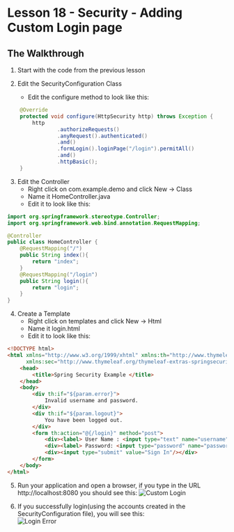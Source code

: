 # Lesson 18 - Security - Adding Custom Login page 
## The Walkthrough 

1. Start with the code from the previous lesson

2. Edit the SecurityConfiguration Class 
	* Edit the configure method to look like this: 
```java
    @Override
    protected void configure(HttpSecurity http) throws Exception {
        http
                .authorizeRequests()
                .anyRequest().authenticated()
                .and()
                .formLogin().loginPage("/login").permitAll()
                .and()
                .httpBasic();
    }
```

3. Edit the Controller 
	* Right click on com.example.demo and click New -> Class 
	* Name it HomeController.java 
	* Edit it to look like this: 
```java
import org.springframework.stereotype.Controller;
import org.springframework.web.bind.annotation.RequestMapping;

@Controller
public class HomeController {
    @RequestMapping("/")
    public String index(){
        return "index";
    }
    @RequestMapping("/login")
    public String login(){
        return "login";
    }
}
```

4. Create a Template 
  	* Right click on templates and click New -> Html 
	* Name it login.html 
	* Edit it to look like this: 
```html
<!DOCTYPE html>
<html xmlns="http://www.w3.org/1999/xhtml" xmlns:th="http://www.thymeleaf.org"
      xmlns:sec="http://www.thymeleaf.org/thymeleaf-extras-springsecurity3">
    <head>
        <title>Spring Security Example </title>
    </head>
    <body>
        <div th:if="${param.error}">
            Invalid username and password.
        </div>
        <div th:if="${param.logout}">
            You have been logged out.
        </div>
        <form th:action="@{/login}" method="post">
            <div><label> User Name : <input type="text" name="username"/> </label></div>
            <div><label> Password: <input type="password" name="password"/> </label></div>
            <div><input type="submit" value="Sign In"/></div>
        </form>
    </body>
</html>
```

5. Run your application and open a browser, if you type in the URL http://localhost:8080 you should see this: 
![Custom Login](https://github.com/ajhenley/unofficialguides/blob/master/IntroToSpringBoot/img/Lesson18a.png "Custom Login")

6. If you successfully login(using the accounts created in the SecurityConfiguration file), you will see this:  
![Login Error](https://github.com/ajhenley/unofficialguides/blob/master/IntroToSpringBoot/img/Lesson18b.png "Login Error")

